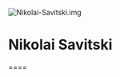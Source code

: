 ![Nikolai-Savitski.img](https://avatars.githubusercontent.com/u/108231516?v=4)
# **Nikolai Savitski**
====
